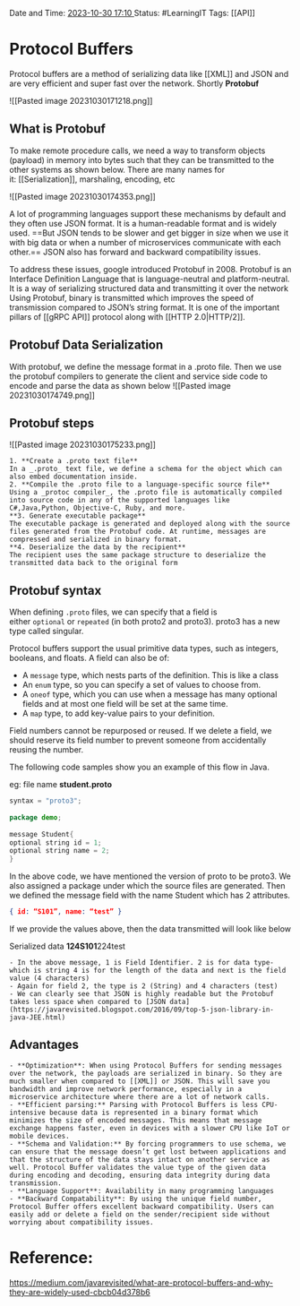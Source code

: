 Date and Time: <u> 2023-10-30 17:10 </u>
Status: #LearningIT
Tags: [[API]]

# Protocol Buffers
Protocol buffers are a method of serializing data like [[XML]] and JSON and are very efficient and super fast over the network. Shortly **Protobuf**

![[Pasted image 20231030171218.png]]
## What is Protobuf
To make remote procedure calls, we need a way to transform objects (payload) in memory into bytes such that they can be transmitted to the other systems as shown below. There are many names for it: [[Serialization]], marshaling, encoding, etc

![[Pasted image 20231030174353.png]]

A lot of programming languages support these mechanisms by default and they often use JSON format. It is a human-readable format and is widely used. ==But JSON tends to be slower and get bigger in size when we use it with big data or when a number of microservices communicate with each other.== JSON also has forward and backward compatibility issues.

To address these issues, google introduced Protobuf in 2008. Protobuf is an Interface Definition Language that is language-neutral and platform-neutral. It is a way of serializing structured data and transmitting it over the network Using Protobuf, binary is transmitted which improves the speed of transmission compared to JSON’s string format. It is one of the important pillars of [[gRPC API]] protocol along with [[HTTP 2.0|HTTP/2]].

## Protobuf Data Serialization
With protobuf, we define the message format in a .proto file. Then we use the protobuf compilers to generate the client and service side code to encode and parse the data as shown below
![[Pasted image 20231030174749.png]]
## Protobuf steps
![[Pasted image 20231030175233.png]]
``` ad-important
1. **Create a .proto text file**
In a _.proto_ text file, we define a schema for the object which can also embed documentation inside.
2. **Compile the .proto file to a language-specific source file**
Using a _protoc compiler_, the .proto file is automatically compiled into source code in any of the supported languages like C#,Java,Python, Objective-C, Ruby, and more.
**3. Generate executable package**
The executable package is generated and deployed along with the source files generated from the Protobuf code. At runtime, messages are compressed and serialized in binary format.
**4. Deserialize the data by the recipient**
The recipient uses the same package structure to deserialize the transmitted data back to the original form
```

## Protobuf syntax

When defining `.proto` files, we can specify that a field is either `optional` or `repeated` (in both proto2 and proto3). proto3 has a new type called singular.

Protocol buffers support the usual primitive data types, such as integers, booleans, and floats.
A field can also be of:

- A `message` type, which nests parts of the definition. This is like a class
- An `enum` type, so you can specify a set of values to choose from.
- A `oneof` type, which you can use when a message has many optional fields and at most one field will be set at the same time.
- A `map` type, to add key-value pairs to your definition.

Field numbers cannot be repurposed or reused. If we delete a field, we should reserve its field number to prevent someone from accidentally reusing the number.

The following code samples show you an example of this flow in Java.

eg: file name **student.proto**

``` java
syntax = "proto3";
  
package demo;
  
message Student{
optional string id = 1;
optional string name = 2;
}
```

In the above code, we have mentioned the version of proto to be proto3. We also assigned a package under which the source files are generated. Then we defined the message field with the name Student which has 2 attributes.

``` json
{ id: “S101”, name: “test” }
```
If we provide the values above, then the data transmitted will look like below


Serialized data
**124S101**224test

``` ad-important
- In the above message, 1 is Field Identifier. 2 is for data type- which is string 4 is for the length of the data and next is the field value (4 characters)
- Again for field 2, the type is 2 (String) and 4 characters (test)
- We can clearly see that JSON is highly readable but the Protobuf takes less space when compared to [JSON data](https://javarevisited.blogspot.com/2016/09/top-5-json-library-in-java-JEE.html)
```
## Advantages
``` ad-success
- **Optimization**: When using Protocol Buffers for sending messages over the network, the payloads are serialized in binary. So they are much smaller when compared to [[XML]] or JSON. This will save you bandwidth and improve network performance, especially in a microservice architecture where there are a lot of network calls.
- **Efficient parsing:** Parsing with Protocol Buffers is less CPU-intensive because data is represented in a binary format which minimizes the size of encoded messages. This means that message exchange happens faster, even in devices with a slower CPU like IoT or mobile devices.
- **Schema and Validation:** By forcing programmers to use schema, we can ensure that the message doesn’t get lost between applications and that the structure of the data stays intact on another service as well. Protocol Buffer validates the value type of the given data during encoding and decoding, ensuring data integrity during data transmission.
- **Language Support**: Availability in many programming languages
- **Backward Compatability**: By using the unique field number, Protocol Buffer offers excellent backward compatibility. Users can easily add or delete a field on the sender/recipient side without worrying about compatibility issues.
```
# Reference:
https://medium.com/javarevisited/what-are-protocol-buffers-and-why-they-are-widely-used-cbcb04d378b6


 